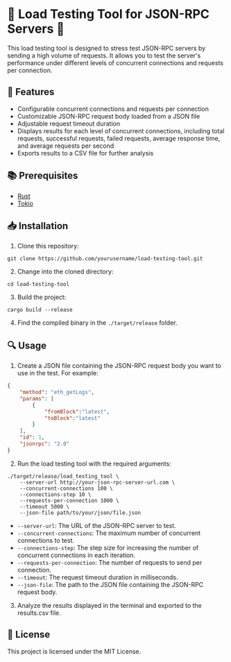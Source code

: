# 🚀 Load Testing Tool for JSON-RPC Servers 🔧

This load testing tool is designed to stress test JSON-RPC servers by sending a high volume of requests. It allows you to test the server's performance under different levels of concurrent connections and requests per connection.

## 🌟 Features

- Configurable concurrent connections and requests per connection
- Customizable JSON-RPC request body loaded from a JSON file
- Adjustable request timeout duration
- Displays results for each level of concurrent connections, including total requests, successful requests, failed requests, average response time, and average requests per second
- Exports results to a CSV file for further analysis

## 📚 Prerequisites

- [Rust](https://www.rust-lang.org/tools/install)
- [Tokio](https://tokio.rs/)

## 📥 Installation

1. Clone this repository:
```
git clone https://github.com/yourusername/load-testing-tool.git
```
2. Change into the cloned directory:
```
cd load-testing-tool
```

3. Build the project:
```
cargo build --release
```

4. Find the compiled binary in the `./target/release` folder.

## 🔍 Usage

1. Create a JSON file containing the JSON-RPC request body you want to use in the test. For example:

```json
{
    "method": "eth_getLogs",
    "params": [
        {
            "fromBlock":"latest",
            "toBlock":"latest"
        }
    ],
    "id": 1,
    "jsonrpc": "2.0"
}
```
2. Run the load testing tool with the required arguments:
```
./target/release/load_testing_tool \
    --server-url http://your-json-rpc-server-url.com \
    --concurrent-connections 100 \
    --connections-step 10 \
    --requests-per-connection 1000 \
    --timeout 5000 \
    --json-file path/to/your/json/file.json
```
- `--server-url`: The URL of the JSON-RPC server to test.
- `--concurrent-connections`: The maximum number of concurrent connections to test.
- `--connections-step`: The step size for increasing the number of concurrent connections in each iteration.
- `--requests-per-connection`: The number of requests to send per connection.
- `--timeout`: The request timeout duration in milliseconds.
- `--json-file`: The path to the JSON file containing the JSON-RPC request body.
3. Analyze the results displayed in the terminal and exported to the results.csv file.
## 📜 License
This project is licensed under the MIT License.